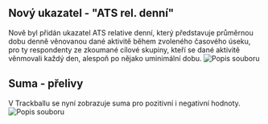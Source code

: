 ﻿---
categories: [kiwi]
layout: kiwi
---
## Nový ukazatel - "ATS rel. denní"
Nově byl přidán ukazatel ATS relative denní, který představuje průměrnou dobu denně věnovanou dané aktivitě během zvoleného časového úseku, 
pro ty respondenty ze zkoumané cílové skupiny, kteří se dané aktivitě věnmovali každý den, alespoň po nějako uminimální dobu.
![Popis souboru]({{site.url}}/data/ATSrel_denni.jpg "Popis souboru")

## Suma - přelivy
V Trackballu se nyní zobrazuje suma pro pozitivní i negativní hodnoty. 
![Popis souboru]({{site.url}}/data/suma.jpg "Popis souboru")
